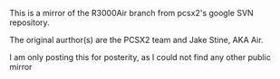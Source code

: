 This is a mirror of the R3000Air branch from pcsx2's google SVN repository. 

The original aurthor(s) are the PCSX2 team and Jake Stine, AKA Air.

I am only posting this for posterity, as I could not find any other public mirror
